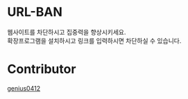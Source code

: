# URL-BAN

웹사이트를 차단하시고 집중력을 향상시키세요.
<br>
확장프로그램을 설치하시고 링크를 입력하시면 차단하실 수 있습니다.

# Contributor

[genius0412](https://github.com/genius0412)
